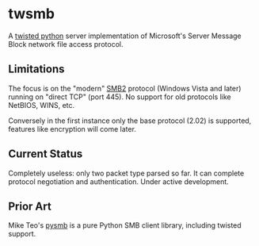 # twsmb

A [twisted python](http://twistedmatrix.com/)
 server implementation of Microsoft's Server Message Block
network file access protocol.

## Limitations

The focus is on the "modern" 
[SMB2](https://docs.microsoft.com/en-us/openspecs/windows_protocols/ms-smb2/5606ad47-5ee0-437a-817e-70c366052962)
protocol (Windows Vista and later) running on
"direct TCP" (port 445). No support for old protocols like NetBIOS, WINS, etc.

Conversely in the first instance only the base protocol (2.02) is supported,
features like encryption will come later.

## Current Status

Completely useless: only two packet type parsed so far. 
It can complete protocol negotiation and authentication.
Under active development.

## Prior Art

Mike Teo's [pysmb](https://miketeo.net/wp/index.php/projects/pysmb) is a pure
Python SMB client library, including twisted support.